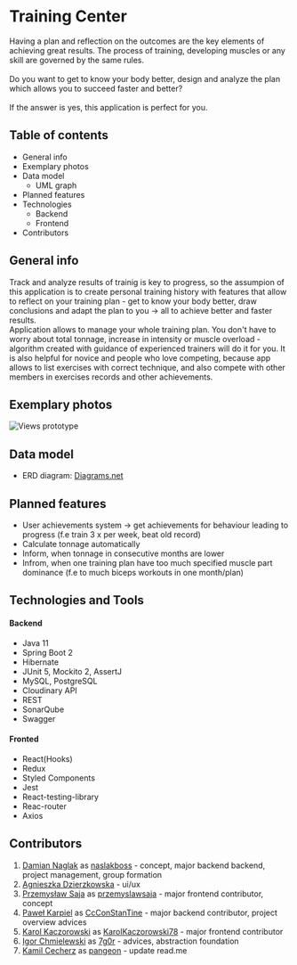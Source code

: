# Training Center 

Having a plan and reflection on the outcomes are the key elements of achieving great results.
The process of training, developing muscles or any skill are governed by the same rules. <br><br>
Do you want to get to know your body better, design and analyze the plan which allows you to succeed faster and better? <br><br>
If the answer is yes, this application is perfect for you.

## Table of contents
* General info
* Exemplary photos
* Data model
    * UML graph
* Planned features
* Technologies
    * Backend
    * Frontend
* Contributors

## General info
Track and analyze results of trainig is key to progress, so the assumpion of this application is to create personal training 
history with features that allow to reflect on your training plan - get to know your body better, draw conclusions and adapt the plan 
to you -> all to achieve better and faster results. <br> Application allows to manage your whole training plan. 
You don't have to worry about total tonnage, increase in intensity or muscle overload - algorithm created with guidance of 
experienced trainers will do it for you. It is also helpful for novice and people who love competing, because app allows 
to list exercises with correct technique, and also compete with other members in exercises records and other achievements.

## Exemplary photos
![Views prototype](https://res.cloudinary.com/dr6odau4r/image/upload/v1607329026/views_qjmmgm.png)


## Data model
* ERD diagram:
[Diagrams.net](https://viewer.diagrams.net/?highlight=0000ff&edit=_blank&layers=1&nav=1&title=TrainingCenterApp%20-%20ERD#R7Z1vU9u4FsY%2FDTP3voCxLf%2FLy0LpwmxbukC3233DuMSAb0PMOk6B%2FfTXTiw7REoixZZ1JKuzc68xwRCfJz9Lj845OkAnjy%2B%2FZdHTw6d0HE8OHGv8coDeHziOY4VB8X%2FlmdfqjI2qM%2FdZMl6es5sTV8m%2FcXXSqs7Ok3E8e%2FPCPE0nefL09uRtOp3Gt%2Fmbc1GWpc9vX3aXTt7%2B1qfoPiZOXN1GE%2FLst2ScP1RnbX%2FUfOMsTu4fql8dOv7yGz%2Bi25%2F3WTqfVr%2FvwEF3i3%2FLbz9G%2BFrVG509ROP0eeUUOj1AJ1ma5sujx5eTeFLeXHzblj%2F3YcN36787i6c5yw%2Bg4%2BPHc%2FvPb87Zt9np%2B8P7387eHR7aVri8zq9oMq%2FuyNdZnM2qvzl%2Fxfep%2BPOfysM8%2BlGeOp7lUZZX4URWcaIIUB4l0zgrTtiLryeT6GmWLF6%2BPPOQTMYfo9d0nuML4a%2BO75KXeHy5jGb52iKwH4uLlV%2BWF78rLn5V%2FTHlt6NJcj8tjm%2BLN1%2F%2BxuMsnhV%2Fy8dollevIG9Pdcd%2BxVkev6ycqm7Xb3H6GOfZa%2FGS6ruHoVXFrhL3oe351ZnnRitOUJ17WJGJHVYno0qf9%2FXlmxgVB1WYuEI2IkK2MVrF%2B8%2BTaHJZfHKi6f0icG%2FjUt7ccZY%2BXUfZfZxXJ57SpLytp7%2BKe1dHIJlMTtJJWoZ3mk7LK%2BXpU%2FXNSXyHf%2FZHmufpI45idUPqiy5uhndc%2FFfcnhPryDvwij%2F3pPjabr4u%2FitfnuUn6XSWZ4WoymvERWyf4zK%2BlNjuEPfukFcRRozhRcKii7m4Et0vv%2FPFdwHKqIkvd%2BistdCtf%2FrS4obeTRYwe0jG43jKE5MRc0xWgoD6jYFNxKD4gRPn4F3xKy1xB8fnv51%2Fvi4OPl8s%2Fvfrx4%2BSI485u3zt8ewpuk2m9x%2BXP%2BmvScPrTxovmz%2Bubr9ScZSA8XpclYAx67NWYHRRy%2Bh2%2FoGMxwm%2BXlsS19KFTGKXCMC8GJ5Oo8eYnax%2Fvrs8OXt3%2BR%2FP%2Bu%2BSrSqAtafIwgGpZ0AqCqQj%2BSD1dQapxxwQeSANiAA8RbPZc5rxDWwxS93BsJQ9uHBYSpo6hqUdsdR25MO0rQEEGqbsEZEGUyyBlQDEj1Ey6dYQwKi1rcGwlj32YFjrkF6RYW1XrPWksxZHU0vWciyJyGMtacGYgWvHwYUDU3KWUq5Gvo%2Fz4ulq1iSL7xwi7IriNcmR67FB0vHExU2NCQeAJcla4QotSTrkfEOrJUlHgSkHvnLfS5KbDga%2BVMkhGTAPV2RmKsIgLX%2BpEuk8UUEKTFQQOVF5Xv5iYSh%2Bf%2FH1%2BOMpdO72FHg4nCXXrA1nO%2BKs%2FJVM1HadGjRnXeaAyOMsuZRcpnj3PgK%2BOru4vNaavexigMNe0kAy7O2IvQBWPlFbnwk0fNkjIg%2B%2BpBU0K%2F7W3uGL3Xzk%2FJd4icZEZlcIGCLj32aILIDI8tdH3bamEmQi19oFTGSX9H2Wv%2FjrNGlrPaxSVmOscoQZDlbbJtQarG7Gaigfq23nMaCx6jNHRB5WyZnGj3T8%2Bm0nWofCTPYYQmEmcttWcxlmbmRm3c9BGjORS%2FruH2SnKXRHzUa9cKmJXNIcL8v1bgSkKqwmIKiQfdBT6KHA1g5IKZxOx%2FMsmt7GRSzK9M1NERtQOl%2BIg1J3GHEpg09EC50jrsNIoMbkAkA6X8BeHbY5nY8aXoGfTHJuoVU6X6DA9CIgpxdS0%2Fn2eOgeDC%2Frj0NZm5%2FDyO5XaWp0iwIw6eFnOSXrr2eW4zGAlj5RLV3AIA%2FJ9Y9xlEtIR9l%2B8P7dtdZ5ghxSAUPmkFy5MWTuiMyUPMG%2Byaxz66haupDJTNqB42SWl%2F6DHARXydrWl8vTk%2FOr84vPOgOZQyFwgGxaUAkDMi15sG8i69yDKlSgB1VIGk%2BYyDfz9tkqg81f4Yg9HNaqUTGuJmspaYF9s1bnFlWhAvXieAK0ytp5FuVJOpUy%2Br0%2B%2F1SOfb%2BdX59dfL1uTvx98flU%2F8RtDsWAIfTIlIuLIzTrIq%2FA8LZ1nyATesS%2BEC%2BP0KRB9Fi858fird3w9bemDXkXva71BSpHgOEA1dSFCwMqLf2wb6DqXBg%2BUqAwfET6O3nyKMha4KpQ1BnEXRSJ9w1iUyQuDsSufBCT1pJGeeCNeiGjmLR%2FROWBsx8omLzWk06gkNnB%2By3CGUN1FKI9%2BrxiiwBnhtOKEnsFq2PpUevNHwvX3h2LXgHrWKR5cJUXb%2FE%2BfzDFFZuLK2yL7JWMHErkxBVXOJYaNoD84opG5K2KK2jhFfjBJF0AnYorGvXCHX06FmkEmOIK6MUVPMraUuQ46ldpxkkQxnJacUXPLNe421wjXcggJ20EU1zRu5PAIxUwZMYzNkPm7slMK67ol8y2Hk7EDukCJjNl2%2FssfpoBAXJ9oHuPZh6twEGzacMkDM3UMoue2dzW3wLNZvhNmBybtKAKNsd5Uib%2FdpoNMYwcB56gw4GsGi181IQsrb6iZ8hq3B%2B00S5kyJLekOjdnkyRcQuhwAGz6ccjDsy0dfl%2BwYx%2Fm55ght%2BQp0kTWAez4DzgoYyFu2i00zNy8UfQILd75FILL3pGrsaddhrtQkYu6fi0rWQbRhkbT3Th0NR0yRFHU1r1RM80JY0jjaonGvVC5ilp7sCqnlAhNa0nkYDBMiLnPSfzWXHzTD74xnzwIGDEbd1ORUDc1JicAEgH59gLHkw6OCLnJlqlg9fqBfw4ReT0xKSDg08H51AWnGewmRoJY7n8dHCkcf%2FQRrqQQU7pH2rSwXufHXFIBQ6ZTbtRYWSWnw6ONO422kgXMJnrHbRXyBzPbrPkqaeGo3i9wLb0XjDgEAMY9rqmkagw9gLI93bbGliQ4euyR0QefEmPaXkIZDg8qJREDsGAAbRnCnLEAVp%2Brrin9b7ojXoBI9rrb1%2F09QM2g1kFd7knkcDBMuk3XpfsKu7Kl0k03RiuAa3oHiJsC%2BMlXd9i5a0tLnBqdIUBsKTrsRdwgFnS9UgrUaslXU%2BBxjAeafipsKTbVf7VwfCWgzlUCeYBjp9NwJ8DAOZV%2FM8B%2BcvBvs49aGrpAn4I%2BKTx2O%2BiQ5uDpsBB7wULDiHB4bbxw4RxW%2F5isa9zfxpfATPMJ82wcXJ3l9zOJ%2FkrBDbzHgyk9JdDW3BQbtrgCEM5gLVnX%2Bc2OL4CbXB80gxb2M43EBMzNx3onrDJISQ44DZtcsSBW%2F6aNC680xPcCrTJCUj3Kp6OlcL2gf6p9hxKAkPugLTlDLm7Irf8BmeBzt12au1CJjfpX%2B2%2FXTy0g4H0%2FeHQGRyum%2BJWYVwH0EUt0Lm6lWMfa3lcJ72s6fzxR5zdpHc3T5OouL%2Fjm7xKANy404b2O15whBIOOk31qTh0ym%2BZFuhcfhooUH6KZ0VUdMYv8e0838JO%2FZGpYNFoaIpGxSGTte2ZwPCSJpFONUm1eiFDkzRy5HeZ3PtgSMVMHOqCw3PStfqSJWmW5K8bQzWgQiaiMyUlt6LG9pvOlL64kKlh%2BAAoYwrZty7fXMZEDa%2FADyTp92hVxhQqYPmEpOUD9ek78PIjDjVteeS6%2FarLuE7C%2BE0pP%2Bqb3zqbTqECphMeP8NZhx1IHjqHOMCweGTsLGEsppQU9cziEelm6cPikQJe1oj0ssSXgg6lhJNDAFB4iyyTPi6Mt7S6n36BW%2Ffu0XP5oFEvXOQimxzR4AXWRbbKfusIlc1QndSWqTwRBsNUmxzl4H5kV%2FFsVj5ojZNPOPkuc8q2wMip0dBAvpPfaFydhmTIpiytyX4YdujkN%2BqF%2FDQk18qAOfnDNvB5RARlzRzZpnmBMGxL7x%2BGbI17FzTShcxscn1MjoG%2FWvSk%2FcyHQxlwQGzcJGEglt4QrP5teoJYASvJIa0kyX0INO8rwKMKMBDGn0oD4e4hLL%2BVF3I07ivQaBcyhUkbaRy9lhVUz3H8s105v94ZKTzhhYNTNbK71cSp9AZbyNG4nL%2FRLmScUjar7q3L7VC4q14vAOSYrGxx3JXeHgs5GqdlN9oFzF18ZaIjbZ4I8Havzz%2BVW5t%2BO78%2Bu%2Fh63Zz4%2B%2BKz1gYChxLAkBeRNpMhb0fkld%2FACqG2%2FhBk8nJsPCuPvKSDU7aUFcLd5cFQ6cuhBjj0bbvtiqHvZvpK74GFUFs7CTR92XPk5dGXNHzqfOzxPIuYCmEGC1T2AMMBqhq7DKsJVOkdshBq6xOBBir8PYYRIp2caZrHGzuvijsYSKEhjyrAUBiPvAyFRZRWSKewS3pGOhUa1uoFzGGX9HX2KTQcSmUhR0jhQJScu5w%2FRvfxxjgNqJ7wMMQUxBWFI9b6a3skLmJqTD4AVBS63O15pfcGRC4599CqotBVYPrhktMPYBWF9cHASws51ASmlh8nqAHnN4BpCz%2B%2FpfcGRF7blW7Ic5ZauoDh7ZFzluIWxjfzbCKF09hBcjxPaweJQxtwUKxGcw4lUSy9NSDyyGVvnQwkT4HeHB65NP1YvOfH4q11tdkFHgFrTNZO%2Bmf0TFbTP0MYWQE0AfRID0ortCrQQsMjjaLH%2Bey2GOmK9CqGYuVzKAAKcz2KbWWY2xVzKWWF%2FTLXo%2FhGGjG3US9c5noUc6fct23Wz8ZtA2EvjxKgsBd5JHsv04lZRS2%2B09SF4VVU26P5tCElYPVQt%2FuI%2BSROIT4tASyjeuyfxy3LqLTwivs8%2BiSptVpGrdUL92mJfNKJN8uoIJdROdS05Ynr9asu490L4zfr41lgdNuWrAGe6jTShQxv0rk3W6yxsrkncUBhsWfcfnEspq2j9spiT2%2Bz31PA7PcoZn9pPPXjO60bUPrCl0cLUOCLAnKa9WmxELQxUEMyn%2Bo9gHB5KaWwiZ7B74uLmBpTFwDWU61thTL4A833BAoUmL0E4PcEqg8Gbj1xqAnMYk9gpjvC%2BC0%2Fgz%2FQeXOgAP5kBwVQNgeqD7D15OvdBIJDHHBYbJKehLFYfgo%2FnrzpyWL4GU8opOwPFM9us%2BSJqalZO9zq3nSHQwBgeBuSbpPhbUe8BZDYH5LWlEZef6NeyMgl%2FaPuaqYGkkPKE2g4aCVNq09V4DeGakhWPtGNB7GaBXX2voCgqeEFAfDyQ%2FYdY8B4%2BSHpBWnl5YcK2EEhaQcZLx%2Bkl8%2BhJjgPXeMfCeO3fC8fO1ha%2BkehAv7RiPSPjJfPyuaexAGGxSPySX%2BVF2%2F0Pn84fYmz22RmcpqK77g4KngeFHhHHhtp68xRAcFT40EKYCI0Yt%2FADcpEyLXIB6lWE6ER%2FGepa5HPUmAToYHPfzhEBOWZ61pmPUcYtqXPf1yrbaYx4PlPI13IzCYXc7L4ScJGNvXB1dnFpc41HDyygEPhtlv4GQrDzWJyrbZrRKApzG4LyqMwuYxTUDjOkzKJ6WY%2BTXJTj9xBfOHgtO0GfgangJOUXKut1QSap%2BwRkcZTvOP82qj2JpneZPEszn7tNvj1H4ayxxEMN%2B22m1cYbm7mpvQOom69DaSO3LTZ11HkcZO0Y56TuPzF4mf%2F7y%2B%2BHn8sNxT%2Fcnl6cn51fvFZZ%2FpyqAEOfdv2vDL03UzfUD5923o8oOnrMkdEHn1JG%2BZ58Yv3dQBWDwbiBnDEGQxXHTVStJXkqmNL56qjdXuyRr2AyepQ9iJpVbI0kDIlnuCCwWnrHS4NTjfj1JWOU8r%2BmTrh1FPAJqBsS7mQYcGdm1k8m5WLVitYHQosOUIHB5bknH49pfl9nEfJZLYxcgPKbCYqPDkym%2F36pQKiqEZ6hvzc5kbvCuU2U7pX65Tb3KgX8iOPnMQBy23ePVsZaNozj77gPJdNhogwostPe6bsxqbRDEaBBBHK5mrTNJdZ9rn9ALv3tt4dx3i0AwbVlK3cDKo7QrX83GjKJnH6oNpXwGyi7KNWvNs4K6ADAc7a5wlyaAQOkk2mijAkA8ivpuz9phGTFchU8UlH6iGdjEv%2Ff5w%2Bi2q7qz9qFUxe8dvuRmBQCzkl22%2FrQ4FGbcAcEXmoJa2iQoMzIKPfAbGZXStg2IxRYdgsgM3yE7aDtsYTZDbX2gXMZsrOlngYPH%2Fqk8Ha05dDDRLo%2B8et%2F%2FPh99N%2FP%2F4z%2F%2FA9%2F2v8%2BcT7fqhGSoZw9hIRY8cxjKRuanDVbZixIx6bpSyFu9Q%2FZ1uzDMYab8WB2WEQ4QxWyc%2FU7%2FHrdXz7ME3%2BmcenE7PRxKY9o%2Bu63Z37TAgMnxo%2BEIAURI5dDMGkIFK2vNQqBTFQwAmi7CRpUhAVSUHk0BeYB3LrvS01mcGIILr8FETKxpmqTGF2B6SWLmCcUzaqLIeq5TszqYY9WEocGgGD5JExlYQhWX6q4YicAetU2TpSoMxnRM5iu9vblDwYSmUsR%2BihsNbDaW4rUjidjudZNL2NzW4%2FBxt3%2B6nnOqsfYocaOiQsdmqk5Ms3oxqVtzGjNoRXWHTJkbNOZpTH8RmU9aD0HDIrXx0zar%2BDYVtYPKrc8gwf9atSUwcg7DlAsbD6fg5oXAbQSBfyQ4CcsI6TYshbjJAhAJvxYFCNh3l0BQfjaqwtK4lxiu3VN8Y1LjFopAsZ4%2BTCMsZ4F52Hu16Y0LuDMY9iwAAaX9kAuntA0%2BpteyY00nituNEuYEIj0vEqnegy4RUInFkOrs8%2FlcPsb%2BfXZxdfr5sTf198PtWZ6BwKg0P0thvzGqJvJjqlrLdvorc1xkATHTFHRB7RSe8KEx3SmHt5MJCRN4du4HDa7B0ijtOUEt%2B%2BOd3W%2BQLNafg7h3iINKd%2BWc5j9HLzFGdlXkV0373XrXh1WqeRh0Patj1bDWk3kpZW0NszaXEWk56kHTFHRBppXdJkeoiLG31TjIrhLifqj2p26YBBtUvaZQbVXaGasgNU36gmvSmN8uQb9UKGNekficyT3z9brzqpL5851AKHz6aMSRyfA%2Fl81rqOqVEvZD6TvtG2Hfo6PxgMfTspbOqXviybz8Tj%2Bxgnjhe3IMlfL%2BPJYnXitPnOMr18WdxkF2%2F5%2BCF%2FnFQfsHg6fpdli5t6evkYTccXi9At6qFo34hfkvwv%2FLPF8fcyekde9dX7F%2FwxLr94xV9Mi%2Fvx1%2BKFFvLxieVPWsW7rE40P7z46s1Pf4mzpLiti3Isixr3alY6S%2BfZbbzlttp2JYUcP4c2vRLhHQ3Km8yKD9uiaKQ%2BmS2C8yt%2B8yfTlFP9ji%2Flk%2BxgpaEQViDe19BG4Zr%2Bljeg%2BsFGguS1EHEtd%2F1ay1tEXGsh5%2Frtt1A4y54dQBQeIrRd48UXMkRq42keHJHWg6FGWO7ajprsIrWso3I3T%2FzPISQbHjlr5YnCVcuQctGtaovH6XX6KZq%2BtgbwW%2Fh6O9DbRsAho4Ad3JwVjoDr7mu1zKzR3pRdv5S9finhcmVIIREn1%2F0l5OCO6rsf1LjACI6EKAy092agvXatEK1dqjsJ3Vw%2B3%2F3P%2Fekc3v5MnD%2F%2FeX%2FuH08Pe39Kv%2BHdnuzCnLSORiP%2FDSvtHh%2Fk7CJ2whCaiN113fl7Shi3ldh4IcEClvrA3l88Ndd2ise1jHhEiUfq43Of0V4fgqszQ8AIDvm7dMIqONcjhn%2Frz27BkmPIFYT7wH0rVacDrf5xnXh26t0d%2FvPrOvnwdza7OUsObUal2rh%2FHxilEr6LY%2B05u6CMMn1hswuqUhnSHmHBUehUmCpUh1GodW4VGKEeuuGRbTfmC%2B5e3ggXd%2B%2FjFW4QrAvX6xmxDLXMsIS7vwCZnRgEbhDp2UdhOKr%2FhQEhwNF%2BAhytD09HQb%2FgxB922c%2F4Bnzf33Cva0MQeT6jDBE8Q1ArN8dmSOpQZXQZCJsJhcyrhAG0mdCh769JzF2HG7Na7WBtVuWvr3eLVmvvI0yWJcLVBe1gVciH1pEd2PusaPc7068No93WUgBtWBoQz%2B491R2uX0jg2gxd3L2PQrnE3dEMabfEQmgSO%2FTXPaB6dsYrMnt9uk%2FAWLTIek8j2j3V8f2AexGm1qXdkS53QtJzmVcgQ3CDAGLMOlofZ7IPWdHaIAD1LGGWNtHS8oTIBcawxwVGFLJqtK4QgqNRYqDq7euErou9rn7pS6EORIViYhajUssK3mKzSmjrZphq95odx65517bBad4L1zSP9jRR19epkDgLddsKzGp39zibpdNFpniajWfEJ2CAuy4UD0%2FCO8JSWk0tDymaW5%2BN7JNavm1JAnhZT6%2B7LmxVeKsNQGmR7WTLZdpfTGa6KLrjwlbdgijoof6FZLIIjCpL8mAwuyS0VNKWciCvT2W1bb6sYSlmN8ymbfHZK7NJf0bNKsytsoWLbMpK7HwWZz2Xx2McwyZwL0KAQlxbLdfJ2T4Db7Hu2mVdG2XZadsDGs68vduqttHRyFlJrFq%2FstCqtj9u%2FZ8Pv5%2F%2B%2B%2FGf%2BYfv%2BV%2Fjzyfed8pkHo7W98rv22uVYE1ue9pTuKh%2Fd24qRFUj78hauxCzsF3C7EDillSpOlbD2hA%2BTCYesxQpb3zyhtbbKNq0IbKoLZepUVW5kdSOUGxWsZwhMu3PIV2NQnrx9D5%2FuImrHXYZh8t69BvpMKRbBrsdbaNcfJmlab6K2Sx6eviUjuPyFf8H)

## Planned features
* User achievements system -> get achievements for behaviour leading to progress (f.e train 3 x per week, beat old record)
* Calculate tonnage automatically
* Inform, when tonnage in consecutive months are lower
* Infrom, when one training plan have too much specified muscle part dominance (f.e to much biceps workouts in one month/plan)
 
## Technologies and Tools
#### Backend 
* Java 11
* Spring Boot 2
* Hibernate
* JUnit 5, Mockito 2, AssertJ
* MySQL, PostgreSQL
* Cloudinary API
* REST
* SonarQube
* Swagger
 
#### Fronted
* React(Hooks)
* Redux
* Styled Components
* Jest
* React-testing-library
* Reac-router
* Axios

 
## Contributors
1. [Damian Naglak](mailto:damiannaglak1@gmail.com) as [naslakboss](https://github.com/naslakboss) - concept, major backend backend, project management, group formation
2. [Agnieszka Dzierzkowska](mailto:aga.dzierzkowska21@gmail.com) - ui/ux
3. [Przemysław Saja](mailto:przemyslawsaja@gmail.com) as [przemyslawsaja](https://github.com/przemyslawsaja) - major frontend contributor, concept
3. [Paweł Karpiel](mailto:pawel21599@gmail.com) as [CcConStanTine](https://github.com/CcConStanTine) - major backend contributor, project overview advices
4. [Karol Kaczorowski](mailto:KarolKaczorowskiC.dev@gmail.com) as [KarolKaczorowski78](https://github.com/KarolKaczorowski78) - major frontend contributor
5. [Igor Chmielewski](mailto:igorchmielewski@gmail.com) as [7g0r](https://github.com/7g0r) - advices, abstraction foundation
6. [Kamil Cecherz](mailto:cecherz@outlook.com) as [pangeon](https://github.com/pangeon) - update read.me

